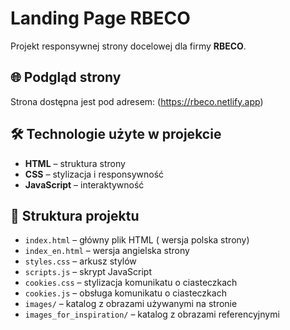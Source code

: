 # Landing Page RBECO

Projekt responsywnej strony docelowej dla firmy **RBECO**.

## 🌐 Podgląd strony

Strona dostępna jest pod adresem: (https://rbeco.netlify.app)

## 🛠️ Technologie użyte w projekcie

- **HTML** – struktura strony
- **CSS** – stylizacja i responsywność
- **JavaScript** – interaktywność

## 📂 Struktura projektu

- `index.html` – główny plik HTML ( wersja polska strony)
- `index_en.html` – wersja angielska strony
- `styles.css` – arkusz stylów
- `scripts.js` – skrypt JavaScript
- `cookies.css` – stylizacja komunikatu o ciasteczkach
- `cookies.js` – obsługa komunikatu o ciasteczkach
- `images/` – katalog z obrazami używanymi na stronie
- `images_for_inspiration/` – katalog z obrazami referencyjnymi

